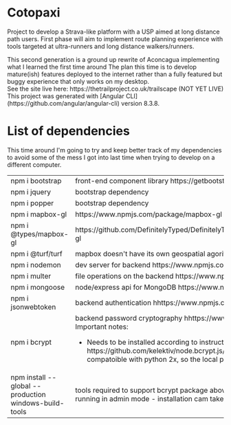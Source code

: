 
# Cotopaxi
Project to develop a Strava-like platform with a USP aimed at long distance path users.  First phase will aim to implement
route planning experience with tools targeted at ultra-runners and long distance walkers/runners.
<p>
This second generation is a ground up rewrite of Aconcagua implementing what I learned the first time around
The plan this time is to develop mature(ish) features deployed to the internet rather than a fully
featured but buggy experience that only works on my desktop.<br>
See the site live here: https://thetrailproject.co.uk/trailscape (NOT YET LIVE)<br>This project was generated with [Angular CLI](https://github.com/angular/angular-cli) version 8.3.8.


# List of dependencies
This time around I'm going to try and keep better track of my dependencies to avoid some of the mess I
got into last time when trying to develop on a different computer.<br>
<table>
    <tr>
        <td>npm i bootstrap</td>
        <td>front-end component library https://getbootstrap.com</td>
    </tr>
    <tr>
        <td>npm i jquery</td>
        <td>bootstrap dependency</td>
    </tr>
    <tr>
        <td>npm i popper</td>
        <td>bootstrap dependency</td>
    </tr>
    <tr>
        <td>npm i mapbox-gl</td>
        <td>https://www.npmjs.com/package/mapbox-gl</td>
    </tr>
    <tr>
        <td>npm i @types/mapbox-gl</td>
        <td>https://github.com/DefinitelyTyped/DefinitelyTyped/tree/master/types/mapbox-gl</td>
    </tr>    
    <tr>
        <td>npm i @turf/turf</td>
        <td>mapbox doesn't have its own geospatial agorithms http://turfjs.org/</td>
    </tr> 
    <tr>
        <td>npm i nodemon</td>
        <td>dev server for backend https://www.npmjs.com/package/nodemon</td>
    </tr>     
    <tr>
        <td>npm i multer</td>
        <td>file operations on the backend https://www.npmjs.com/package/multer</td>
    </tr>      
    <tr>
        <td>npm i mongoose</td>
        <td>node/express api for MongoDB https://www.npmjs.com/package/mongoose</td>
    </tr>         
    <tr>
        <td>npm i jsonwebtoken</td>
        <td>backend authentication hhttps://www.npmjs.com/package/jsonwebtoken</td>
    </tr>  
    <tr>
        <td>npm i bcrypt</td>
        <td>backend password cryptography hhttps://www.npmjs.com/package/bcrypt
        Important notes:
        <ul>
        <li> Needs to be installed according to instructions here
        https://github.com/kelektiv/node.bcrypt.js/wiki/Installation-Instructions
        Only compatoible with python 2x, so the local python version must be checked
        </td>
    </tr>  
    <tr>
        <td>npm install --global --production windows-build-tools</td>
        <td>tools required to support bcrypt package above - needs to be run in shell 
        running in admin mode - installation cam take a while</td>
    </tr>  
</table>